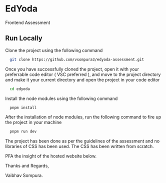 # EdYoda

Frontend Assessment

## Run Locally

Clone the project using the following command

```bash
  git clone https://github.com/vsompura3/edyoda-assessment.git
```

Once you have successfully cloned the project, open it with your preferrable
code editor ( VSC preferred ), and move to the project directory and make it
your current directory and open the project in your code editor

```bash
  cd edyoda
```

Install the node modules using the following command

```bash
  pnpm install
```

After the installation of node modules, run the following command to fire up the
project in your machine

```bash
  pnpm run dev
```

The project has been done as per the guidelines of the assessment and no
libraries of CSS has been used. The CSS has been written from scratch.

PFA the insight of the hosted website below.

<!-- https://pagespeed.web.dev/analysis/https-edyoda-tanupam-netlify-app/v5wmy60v3i?form_factor=desktop -->

Thanks and Regards,

Vaibhav Sompura.
